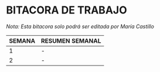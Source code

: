 # BITACORA DE TRABAJO

*Nota: Esta bitacora solo podrá ser editada por María Castillo*

| SEMANA  |  RESUMEN SEMANAL |
| ------------ | ------------ |
| 1  | -  |
| 2  | -  |